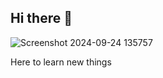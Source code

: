 ## Hi there 👋

<!--
**miskulas/miskulas** is a ✨ _special_ ✨ repository because its `README.md` (this file) appears on your GitHub profile.


-->
![Screenshot 2024-09-24 135757](https://github.com/user-attachments/assets/9cce7ea6-76c1-4ed8-9fff-ac1d3265334f)

Here to learn new things 
